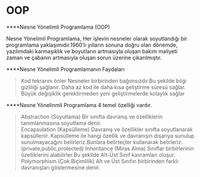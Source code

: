 # OOP

****Nesne Yönelimli Programlama (OOP)

Nesne Yönelimli Programlama, Her işlevin nesneler olarak soyutlandığı bir programlama yaklaşımıdır.1960'lı yılların sonuna doğru olan dönemde, yazılımdaki karmaşıklık ve boyutların artmasıyla oluşan bakım maliyeti zaman ve çabanın artmasıyla oluşan sorun üzerine çıkarılmıştır.

****Nesne Yönelimli Programlamanın Faydaları
 > Kod tekrarını önler
 > Nesneler birbirinden bağımsızdır.Bu şekilde bilgi gizliliği sağlanır.
 > Daha az kod ile daha kısa geliştirme süresü sağlar.
 > Büyük değişiklik gerektirmeden yeni geliştirmelerde kolaylık sağlar
 
****Nesne Yönelinmli Programlama 4 temel özelliği vardır.

 > Abstraction (Soyutlama)
     Bir sınıfta davranış ve özelliklerin tanımlanmasına soyutlama denir.     
 > Encapsulation (Kapsülleme)
     Davranış ve özellikler sınıfta soyutlanarak kapsüllenir. Kapsülleme ile hangi özellik ve davranışın dışarıya sunulup sunulmayacağını      belirleriz.Bunlara belirteçler kullanarak belirleriz.(private,public,protected)
 > Inheritance (Miras Alma)
    Sınıflar birbirlerinin özelliklerini alabilirler.Bu şekilde Alt-Üst Sınıf kavramları oluşur.
 > Polymorphism (Çok Biçimlilik)
    Alt ve Üst Sınıfın birbirinden farklı davranışları göstermesine denir.
